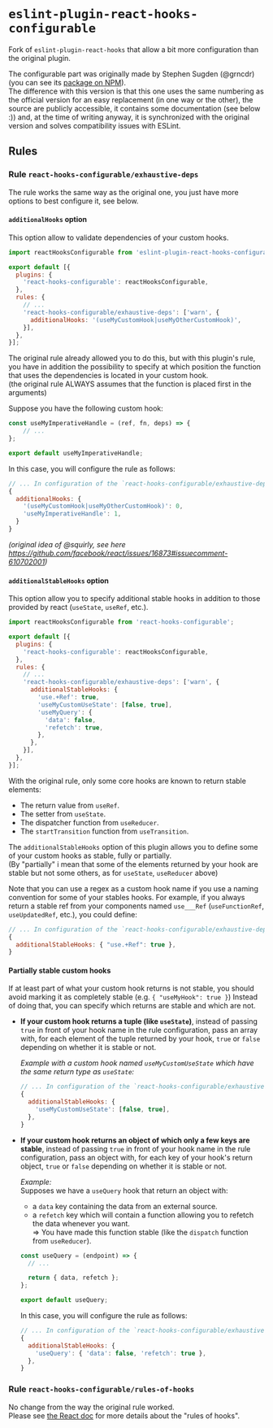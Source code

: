 # `eslint-plugin-react-hooks-configurable`

Fork of `eslint-plugin-react-hooks` that allow a bit more configuration than the original plugin.

The configurable part was originally made by Stephen Sugden (@grncdr) (you can see its [package on NPM](https://www.npmjs.com/package/@grncdr/eslint-plugin-react-hooks)).  
The difference with this version is that this one uses the same numbering as the official version for an 
easy replacement (in one way or the other), the source are publicly accessible, it contains some documentation (see below :)) and, 
at the time of writing anyway, it is synchronized with the original version and solves compatibility issues with ESLint.

## Rules

### Rule `react-hooks-configurable/exhaustive-deps`

The rule works the same way as the original one, you just have more options to best configure it, see below.

#### `additionalHooks` option

This option allow to validate dependencies of your custom hooks.

```js
import reactHooksConfigurable from 'eslint-plugin-react-hooks-configurable';

export default [{
  plugins: {
    'react-hooks-configurable': reactHooksConfigurable,
  },
  rules: {
    // ...
    'react-hooks-configurable/exhaustive-deps': ['warn', {
      additionalHooks: '(useMyCustomHook|useMyOtherCustomHook)',
    }],
  },
}];
```

The original rule already allowed you to do this, but with this plugin's rule, you have in addition the 
possibility to specify at which position the function that uses the dependencies is located in your custom hook.  
(the original rule ALWAYS assumes that the function is placed first in the arguments)

Suppose you have the following custom hook:

```js
const useMyImperativeHandle = (ref, fn, deps) => {
    // ...
};

export default useMyImperativeHandle;
```

In this case, you will configure the rule as follows:

```js
// ... In configuration of the `react-hooks-configurable/exhaustive-deps` rule:
{
  additionalHooks: {
    '(useMyCustomHook|useMyOtherCustomHook)': 0,
    'useMyImperativeHandle': 1,
  }
}
```

_(original idea of @squirly, see here https://github.com/facebook/react/issues/16873#issuecomment-610702001)_

#### `additionalStableHooks` option

This option allow you to specify additional stable hooks in addition to those provided by react (`useState`, `useRef`, etc.).

```js
import reactHooksConfigurable from 'react-hooks-configurable';

export default [{
  plugins: {
    'react-hooks-configurable': reactHooksConfigurable,
  },
  rules: {
    // ...
    'react-hooks-configurable/exhaustive-deps': ['warn', {
      additionalStableHooks: {
        'use.+Ref': true,
        'useMyCustomUseState': [false, true],
        'useMyQuery': {
          'data': false,
          'refetch': true,
        },
      },
    }],
  },
}];
```

With the original rule, only some core hooks are known to return stable elements:
- The return value from `useRef`.
- The setter from `useState`.
- The dispatcher function from `useReducer`.
- The `startTransition` function from `useTransition`.

The `additionalStableHooks` option of this plugin allows you to define some of your custom hooks as stable, fully or partially.   
(By "partially" i mean that some of the elements returned by your hook are stable but not some others, as for `useState`, `useReducer` above)

Note that you can use a regex as a custom hook name if you use a naming convention for some of your stables hooks.
For example, if you always return a stable ref from your components named `use___Ref` (`useFunctionRef`, `useUpdatedRef`, etc.), you could define: 

```js
// ... In configuration of the `react-hooks-configurable/exhaustive-deps` rule:
{
  additionalStableHooks: { "use.+Ref": true },
}
```

#### Partially stable custom hooks

If at least part of what your custom hook returns is not stable, you should avoid marking it as completely stable (e.g. `{ "useMyHook": true }`)
Instead of doing that, you can specify which returns are stable and which are not.

- __If your custom hook returns a tuple (like `useState`)__, instead of passing `true` in front of your hook name in the rule configuration, 
  pass an array with, for each element of the tuple returned by your hook, `true` or `false` depending on whether it is stable or not.

  _Example with a custom hook named `useMyCustomUseState` which have the same return type as `useState`:_

  ```js
  // ... In configuration of the `react-hooks-configurable/exhaustive-deps` rule:
  {
    additionalStableHooks: { 
      'useMyCustomUseState': [false, true],
    },
  }
  ```

- __If your custom hook returns an object of which only a few keys are stable__, instead of passing `true` in front of your hook name in the rule configuration, 
 pass an object with, for each key of your hook's return object, `true` or `false` depending on whether it is stable or not.

  _Example:_  
  Supposes we have a `useQuery` hook that return an object with: 
  - a `data` key containing the data from an external source.
  - a `refetch` key which will contain a function allowing you to refetch the data whenever you want.  
    => You have made this function stable (like the `dispatch` function from `useReducer`).

  ```js
  const useQuery = (endpoint) => {
    // ...

    return { data, refetch };
  };

  export default useQuery;
  ```

  In this case, you will configure the rule as follows:

  ```js
  // ... In configuration of the `react-hooks-configurable/exhaustive-deps` rule:
  {
    additionalStableHooks: { 
      'useQuery': { 'data': false, 'refetch': true },
    },
  }
  ```

### Rule `react-hooks-configurable/rules-of-hooks`

No change from the way the original rule worked.  
Please see [the React doc](https://reactjs.org/docs/hooks-rules.html) for more details about the "rules of hooks". 
